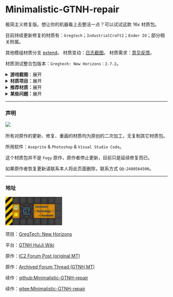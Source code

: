 # Minimalistic-GTNH-repair

极简主义修复版。想让你的机器看上去整洁一点？可以试试这款 16x 材质包。

目前持续更新修复的材质有：`Gregtech`；`IndustrialCraft2`；`Ender IO`；部分相关附属。

其他模组材质分支 [extend](https://github.com/Fogy-F/Minimalistic-GTNH-repair/tree/extend)。
材质变动：[日志截图](https://github.com/Fogy-F/Minimalistic-GTNH-repair/discussions/1)。
材质需求：[意见反馈](https://github.com/Fogy-F/Minimalistic-GTNH-repair/discussions/2)。

材质测试整合包版本：`Gregtech: New Horizons：2.7.2`。

<details>

> 部分机器展示：
> 
> （ps:网络波动可能无法显示请在仓库里下载查看）。

<summary><b>游戏截图</b>：展开</summary>

<img src="https://github.com/Fogy-F/Minimalistic-GTNH-repair/blob/998de4b553d321b7b32f12293f05751f03497fc2/screenshots/2024-12-15_13.52.04.png"/>

</details>

<details>

<summary><b>材质项目：</b>展开</summary>

> __-额外 mod 材质-__
> - [`Twist Space Technolgy Mod`](https://github.com/Nxer/Twist-Space-Technology-Mod) 扭曲空间科技。
> - [`BetterTooltipBox`](https://github.com/xiaoxing2005/BetterTooltipBox) 更好的提示框。

> __`Gregtech`__
> - `GT++`
> - `kubaTech`
> - `BartWorks`
> - `GigaGramFab`
> - `StructureLib`
> - `Good Generator`
> - `GT:New Horizons`
> - `GTNH: Lanthanides`
> - `GTNH-Intergalactic`
> - `TecTech-Tec Technology!`
> - 以下只更新机器部分。
> - `GalaxySpace`

> __`IndustrialCraft2`__
> - `Compact Kinetic Wind and Water Generators`
> - `Advanced Solar Panel`
> - `Super Solar Panel`
> - `AFSU Mod`

> __`Ender IO`__
> - 只更新管道部分，其他材质暂无考虑。

</details>

<details>

<summary><b>推荐材质：</b>展开</b></summary>
 
> 界面UI：[`Modernity-GTNH-UI`](https://github.com/ABKQPO/Modernity-GTNH-UI)
> 
> 高版本MC材质：[`Modernity`](https://www.curseforge.com/minecraft/texture-packs/modernity) &
[`New Default+`](https://www.curseforge.com/minecraft/texture-packs/newdefaultplus)
> 
> 多mod材质（会覆盖部分）：[Unity](https://www.curseforge.com/minecraft/texture-packs/unity)

</details>

<details>

<summary><b>某些问题：</b>展开</summary>

> (Fogy 的絮絮叨叨)。

材质资源并不是全部更新（包括：部分界面；实体；沟槽的高分辨方块和物品等）

因为 `Fogy` 觉得有些材质没必要画（懒）但整体该有的都有了，

除了正在更新的材质，错误的材质和一些细节。

</details>

---

### 声明

[![](https://img.shields.io/badge/License-CC%20BY--NC--SA%204.0-yellow.svg?style=flat-square)](https://creativecommons.org/licenses/by-nc-sa/4.0/)

所有对原作的更新、修复、重画的材质均为原创的二次加工，无复制其它材质包。

所用软件：`Aseprite` & `Photoshop` & `Visual Studio Code`。

这个材质包并不是 `Fogy` 原作，原作者停止更新，目前只是延续修复而已。

如果原作者恢复更新请联系本人将此页面删除，联系方式 `QQ:2480564500`。

---

### 地址

<img src="https://github.com/Fogy-F/Minimalistic-GTNH-repair/blob/64ae792b49038fda6c54d41b1c820217d3b5a317/screenshots/img.png" width="35%"/>

项目：[GregTech: New Horizons](https://github.com/GTNewHorizons)

平台：[GTNH HuiJi Wiki](https://gtnh.huijiwiki.com/wiki/%E8%B5%84%E6%BA%90%E5%8C%85)

原作：[IC2 Forum Post (original MT)](https://forum.industrial-craft.net/thread/10612-16x-minimalist-technology-gt6-gt5e/)

原作：[Archived Forum Thread (GTNH MT)](https://web.archive.org/web/20230422125419/https://www.gtnewhorizons.com/forum/m/36844562/viewthread/32165079-minimalist-gt-v-010)

续作：[github:Minimalistic-GTNH-repair](https://github.com/Fogy-F/Minimalistic-GTNH-repair)

续作：[gitee:Minimalistic-GTNH-repair](https://gitee.com/fogy-f/minimalistic-gtnh-repair)
